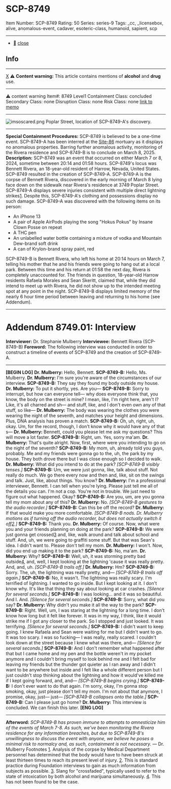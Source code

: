 # SCP-8749
Item Number: SCP-8749
Rating: 50
Series: series-9
Tags: _cc, _licensebox, alive, anomalous-event, cadaver, esoteric-class, humanoid, sapient, scp

---

  * [](javascript:;)
[close](javascript:;)
## Info
* * *
[X](javascript:;)
⚠️ **Content warning:** This article contains mentions of **alcohol** and **drug** use.
* * *

⚠️ content warning 
Item#: 8749
Level1
Containment Class:
concluded
Secondary Class:
none
Disruption Class:
none
Risk Class:
none
[link to memo](/classification-committee-memo)  

* * *
![imsoscared.png](https://scp-wiki.wdfiles.com/local--files/scp-8749/imsoscared.png)
Poplar Street, location of SCP-8749-A's discovery.
* * *
**Special Containment Procedures:** SCP-8749 is believed to be a one-time event. SCP-8749-A has been interred at the [Site-86](https://scp-wiki.wikidot.com/scp-6664) mortuary as it displays no anomalous properties. Barring further anomalous activity, monitoring of the Rivera residence and SCP-8749-B is to conclude on March 8, 2025.
**Description:** SCP-8749 was an event that occurred on either March 7 or 8, 2024, sometime between 20:14 and 01:58 hours. SCP-8749's locus was Bennett Rivera, an 18-year-old resident of Harrow, Nevada, United States. SCP-8749 resulted in the creation of SCP-8749-A.
SCP-8749-A is the corpse of Bennett Rivera, discovered in the early morning of March 8 lying face down on the sidewalk near Rivera's residence at 3749 Poplar Street. SCP-8749-A displays severe injuries consistent with multiple direct lightning strikes[1](javascript:;). Despite this, SCP-8749-A's clothing and possessions display no such damage. SCP-8749-A was discovered with the following items on its person:
  * An iPhone 13
  * A pair of Apple AirPods playing the song "Hokus Pokus" by Insane Clown Posse on repeat
  * A THC pen
  * An unlabelled water bottle containing a mixture of vodka and Mountain Dew-brand soft drink
  * A can of Krylon-brand spray paint, red

SCP-8749-B is Bennett Rivera, who left his home at 20:14 hours on March 7, telling his mother that he and his friends were going to hang out at a local park. Between this time and his return at 01:58 the next day, Rivera is completely unaccounted for. The friends in question, 18-year-old Harrow residents Rafaela Morales and Sean Skeritt, claimed that, while they did intend to meet up with Rivera, he did not show up to the intended meeting spot at any point in the night. SCP-8749-B displays limited memory of the nearly 6 hour time period between leaving and returning to his home (see Addendum).
* * *
# **Addendum 8749.01: Interview**
**Interviewer:** Dr. Stephanie Mulberry
**Interviewee:** Bennett Rivera (SCP-8749-B)
**Foreword:** The following interview was conducted in order to construct a timeline of events of SCP-8749 and the creation of SCP-8749-A.
* * *
**[BEGIN LOG]**
**Dr. Mulberry:** Hello, Bennett.
**SCP-8749-B:** Hello, Ms. Mulberry.
**Dr. Mulberry:** I'm sure you're aware of the circumstances of our interview.
**SCP-8749-B:** They say they found my body outside my house.
**Dr. Mulberry:** To put it shortly, yes. Are you—
**SCP-8749-B:** Sorry to interrupt, but how can everyone tell— why does everyone think that, you know, the body on the street is mine? I mean, like, I'm right here, aren't I? Like, it's all charred and sh— and stuff, like, and I don't even own any of that stuff, so like—
**Dr. Mulberry:** The body was wearing the clothes you were wearing the night of the seventh, and matches your height and dimensions. Plus, DNA analysis has proven a match.
**SCP-8749-B:** Oh, uh, right, uh, okay. Um, for the record, though, I don't know why it would have any of that s—
**Dr. Mulberry:** Bennett, could you please let me ask my questions? This will move a lot faster.
**SCP-8749-B:** Right, um. Yes, sorry ma'am.
**Dr. Mulberry:** That's quite alright. Now, first, where were you intending to go on the night of the seventh?
**SCP-8749-B:** My mom, uh, already told you guys, probably. Me and my friends were gonna go to the, uh, the park by my house. They both drove there but I was close enough so I decided to walk.
**Dr. Mulberry:** What did you intend to do at the park?
_[SCP-8749-B visibly tenses.]_
**SCP-8749-B:** Um, we were just gonna, like, talk about stuff. Not really do much. We go there every now and then and, like, sit on the swings and talk. Just, like, about things. You know?
**Dr. Mulberry:** I'm a professional interviewer, Bennett. I can tell when you're lying. Please just tell me all of the details you can. I'm not a cop. You're not in trouble. We just need to figure out what happened. Okay?
**SCP-8749-B:** Are you, um, are you gonna tell my mom about any of this?
**Dr. Mulberry:** No.
_[SCP-8749-B gestures to the audio recorder.]_
**SCP-8749-B:** Can this be off the record?
**Dr. Mulberry:** If that would make you more comfortable.
_[SCP-8749-B nods. Dr. Mulberry motions as if turning off the audio recorder, but does not actually switch it off[2](javascript:;).]_
**SCP-8749-B:** Thank you.
**Dr. Mulberry:** Of course. Now, what were you and your friends planning on doing at the park?
**SCP-8749-B:** We were just gonna get crossed[3](javascript:;) and, like, walk around and talk about school and stuff. And, uh, we were going to graffiti some stuff. But that was Sean's idea. I didn't want to. Please don't tell my mom.
**Dr. Mulberry:** I won't. Now, did you end up making it to the park?
**SCP-8749-B:** No, ma'am.
**Dr. Mulberry:** Why?
**SCP-8749-B:** Well, uh, it was storming pretty bad outside[4](javascript:;), and, well, I kept looking at the lightning 'cause it was really pretty. And, and, uh.
_[SCP-8749-B trails off.]_
**Dr. Mulberry:** Hm?
**SCP-8749-B:** Sorry. The, uh, the lightning was really pretty, and—
_[SCP-8749-B trails off again.]_
**SCP-8749-B:** No, it wasn't. The lightning was really scary. I'm terrified of lightning. I wanted to go inside. But I kept looking at it. I don't know why. It's like that thing they say about looking at car crashes.
_[Silence for several seconds.]_
**SCP-8749-B:** I was looking… and it was so beautiful. And I. And.
_[Silence for several seconds.]_
**SCP-8749-B:** Sorry, what did you say?
**Dr. Mulberry:** Why didn't you make it all the way to the park?
**SCP-8749-B:** Right. Well, um, I was staring at the lightning for a long time. I don't know how long but it felt like forever. It was in my way, I think, like it would strike me if I got any closer to the park. So I stopped and just looked. It was terrifying.
_[Silence for several seconds.]_
**SCP-8749-B:** I didn't want to keep going. I knew Rafaela and Sean were waiting for me but I didn't want to go. It was too scary. I was so fucking— I was really, really scared. I couldn't look down at the street because I knew what was there, and—
_[Silence for several seconds.]_
**SCP-8749-B:** And I don't remember what happened after that but I came home and my pen and the bottle weren't in my pocket anymore and I couldn't bring myself to look behind me and I felt bad for leaving my friends but the thunder got quieter as I ran away and I didn't want to be anywhere but inside and I felt like a whole different person but I just couldn't stop thinking about the lightning and how it would've killed me if I kept going forward, and, and—
_[SCP-8749-B begins crying.]_
**SCP-8749-B:** I don't ever want to do that again. I'm sorry, okay, I'm gonna stop smoking, okay, just please don't tell my mom. I'm not about that anymore, I promise, okay, just— just—
_[SCP-8749-B collapses onto the table.]_
**SCP-8749-B:** Can I please just go home?
**Dr. Mulberry:** This interview is concluded. We can finish this later.
**[ENG LOG]**
* * *
**Afterword:** _SCP-8749-B has proven immune to attempts to amnesticize him of the events of March 7-8. As such, we've been monitoring the Rivera residence for any information breaches, but due to SCP-8749-B's unwillingness to discuss the event with anyone, we believe he poses a minimal risk to normalcy and, as such, containment is not necessary._
— Dr. Mulberry
Footnotes
[1](javascript:;). Analysis of the corpse by Medical Department personnel has determined that the body would have to have been struck at least thirteen times to reach its present level of injury.
[2](javascript:;). This is standard practice during Foundation interviews to gain as much information from subjects as possible.
[3](javascript:;). Slang for "crossfaded", typically used to refer to the state of intoxication by both alcohol and marijuana simultaneously.
[4](javascript:;). This has not been found to be the case.